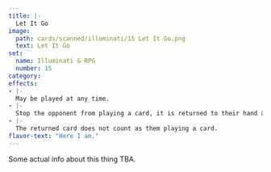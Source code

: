 ```yaml
---
title: |-
  Let It Go
image: 
  path: cards/scanned/illuminati/15 Let It Go.png
  text: Let It Go
set:
  name: Illuminati & RPG
  number: 15
category: 
effects: 
- |-
  May be played at any time.
- |-
  Stop the opponent from playing a card, it is returned to their hand and they may not play it until there next turn.
- |-
  The returned card does not count as them playing a card.
flavor-text: "Here I am."
---
```

Some actual info about this thing TBA.
